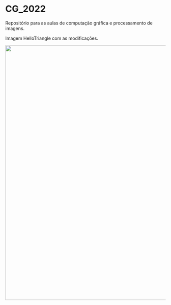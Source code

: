 # CG_2022
Repositório para as aulas de computação gráfica e processamento de imagens.

Imagem HelloTriangle com as modificações.
<div aligh="center">
  <img src="https://user-images.githubusercontent.com/56971233/167304431-80cd97af-8f23-443d-95ff-6498e69d8570.PNG" width="800px"/>
  </div>
